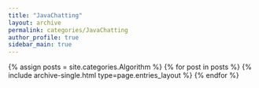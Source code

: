 ```yaml
---
title: "JavaChatting"
layout: archive
permalink: categories/JavaChatting
author_profile: true
sidebar_main: true
---
```



{% assign posts = site.categories.Algorithm %}
{% for post in posts %} {% include archive-single.html type=page.entries_layout %} {% endfor %}
